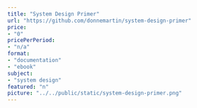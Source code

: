 ```yaml
---
title: "System Design Primer"
url: "https://github.com/donnemartin/system-design-primer"
price: 
- "0"
pricePerPeriod: 
- "n/a"
format: 
- "documentation"
- "ebook"
subject: 
- "system design"
featured: "n"
picture: "../../public/static/system-design-primer.png"
---
```

